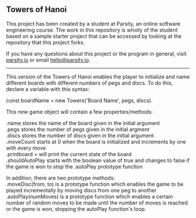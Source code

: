 ## Towers of Hanoi

This project has been created by a student at Parsity, an online software engineering course. The work in this repository is wholly of the student based on a sample starter project that can be accessed by looking at the repository that this project forks.

If you have any questions about this project or the program in general, visit [parsity.io](https://parsity.io/) or email hello@parsity.io.

---

This version of the Towers of Hanoi enables the player to initialize and name different boards with different numbers of pegs and discs. To do this, declare a variable with this syntax:

const boardName = new Towers('Board Name', pegs, discs).

This new game object will contain a few properties/methods:

.name stores the name of the board given in the initial argument  
.pegs stores the number of pegs given in the initial argment  
.discs stores the number of discs given in the initial argument  
.moveCount starts at 0 when the board is initialized and increments by one with every move  
.printboard = will print the current state of the board  
.shouldAutoPlay starts with the boolean value of true and changes to false if the game is won to stop the .autoPlay prototype function

In addition, there are two prototype methods:  
.moveDisc(from, to) is a prototype function which enables the game to be played incrementally by moving discs from one peg to another  
.autoPlay(numMoves) is a prototype function which enables a certain number of random moves to be made until the number of moves is reached or the game is won, stopping the autoPlay function's loop.

